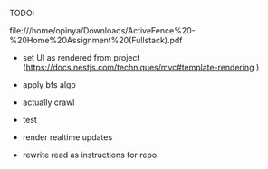 TODO:

file:///home/opinya/Downloads/ActiveFence%20-%20Home%20Assignment%20(Fullstack).pdf

- set UI as rendered from project (https://docs.nestjs.com/techniques/mvc#template-rendering
)
- apply bfs algo
- actually crawl


- test
- render realtime updates


- rewrite read as instructions for repo
